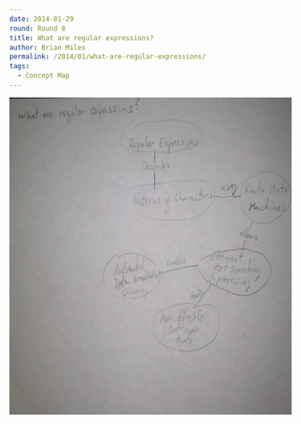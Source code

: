 ```yaml
---
date: 2014-01-29
round: Round 8
title: What are regular expressions?
author: Brian Miles
permalink: /2014/01/what-are-regular-expressions/
tags:
  - Concept Map
---
```

[<img class="alignnone size-large wp-image-5726" alt="Miles-ConceptMap-regex" src="/uploads/2014/01/IMG_1544-1024x820.png" width="707" height="566" />][1]

 [1]: /uploads/2014/01/IMG_1544.png
